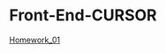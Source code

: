 # Front-End-CURSOR
<a href="https://radikmikhov.github.io/Front-End-CURSOR/Homework_01/HW1-Radik.html">Homework_01</a><br>
